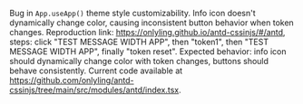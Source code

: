 Bug in `App.useApp()` theme style customizability. Info icon doesn't dynamically change color, causing inconsistent button behavior when token changes. Reproduction link: <https://onlyling.github.io/antd-cssinjs/#/antd>, steps: click "TEST MESSAGE WIDTH APP", then "token1", then "TEST MESSAGE WIDTH APP", finally "token reset". Expected behavior: info icon should dynamically change color with token changes, buttons should behave consistently. Current code available at <https://github.com/onlyling/antd-cssinjs/tree/main/src/modules/antd/index.tsx>.
